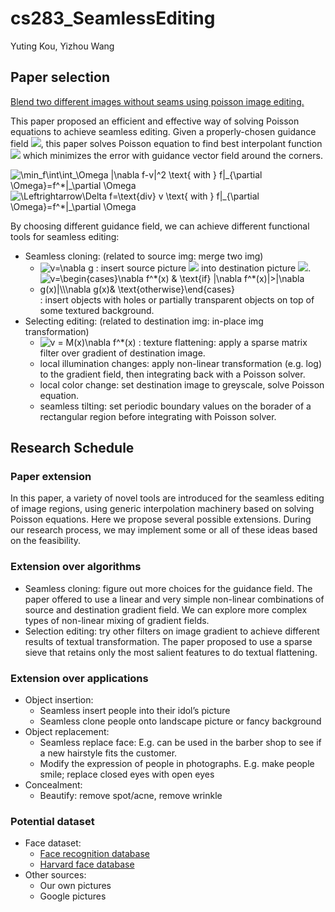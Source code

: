 # cs283_SeamlessEditing
Yuting Kou, Yizhou Wang

## Paper selection
[Blend two different images without seams using poisson image editing.](https://www.cs.virginia.edu/~connelly/class/2014/comp_photo/proj2/poisson.pdf)

This paper proposed an efficient and effective way of solving Poisson equations to achieve seamless editing. Given a properly-chosen guidance field  <img src="https://latex.codecogs.com/gif.latex?v" />, this paper solves Poisson equation to find best interpolant function <img src="https://latex.codecogs.com/gif.latex?f" /> which minimizes the error with guidance vector field around the corners. 

<img src="https://latex.codecogs.com/gif.latex?\min_f\int\int_\Omega&space;|\nabla&space;f-v|^2&space;\text{&space;with&space;}&space;f|_{\partial&space;\Omega}=f^*|_\partial&space;\Omega" title="\min_f\int\int_\Omega |\nabla f-v|^2 \text{ with } f|_{\partial \Omega}=f^*|_\partial \Omega" />
<img src="https://latex.codecogs.com/gif.latex?\Leftrightarrow\Delta&space;f=\text{div}&space;v&space;\text{&space;with&space;}&space;f|_{\partial&space;\Omega}=f^*|_\partial&space;\Omega" title="\Leftrightarrow\Delta f=\text{div} v \text{ with } f|_{\partial \Omega}=f^*|_\partial \Omega" />

By choosing different guidance field, we can achieve different functional tools for seamless editing:
- Seamless cloning: (related to source img: merge two img)
    - <img src="https://latex.codecogs.com/gif.latex?v=\nabla&space;g" title="v=\nabla g" /> : insert source picture <img src="https://latex.codecogs.com/gif.latex?g"/> into destination picture <img src="https://latex.codecogs.com/gif.latex?f^*" />.
    - <img src="https://latex.codecogs.com/gif.latex?v=\begin{cases}\nabla&space;f^*(x)&space;&&space;\text{if}&space;|\nabla&space;f^*(x)|>|\nabla&space;g(x)|\\\nabla&space;g(x)&&space;\text{otherwise}\end{cases}" title="v=\begin{cases}\nabla f^*(x) & \text{if} |\nabla f^*(x)|>|\nabla g(x)|\\\nabla g(x)& \text{otherwise}\end{cases}" />: insert objects with holes or partially transparent objects on top of some textured background.
- Selecting editing: (related to destination img: in-place img transformation)
    - <img src="https://latex.codecogs.com/gif.latex?v&space;=&space;M(x)\nabla&space;f^*(x)" title="v = M(x)\nabla f^*(x)" /> : texture flattening: apply a sparse matrix filter over gradient of destination image.
    - local illumination changes: apply non-linear transformation (e.g. log) to the gradient field, then integrating back with a Poisson solver.
    - local color change: set destination image to greyscale, solve Poisson equation.
    - seamless tilting: set periodic boundary values on the borader of a rectangular region before integrating with Poisson solver.
## Research Schedule
### Paper extension
In this paper, a variety of novel tools are introduced for the seamless editing of image regions, using generic interpolation machinery based on solving Poisson equations. Here we propose several possible extensions. During our research process, we may implement some or all of these ideas based on the feasibility.

### Extension over algorithms
- Seamless cloning: figure out more choices for the guidance field. The paper offered to use a linear and very simple non-linear combinations of source and destination gradient field. We can explore more complex types of non-linear mixing of gradient fields.
- Selection editing: try other filters on image gradient to achieve different results of textual transformation. The paper proposed to use a sparse sieve that retains only the most salient features to do textual flattening.

### Extension over applications
- Object insertion:
    - Seamless insert people into their idol’s picture
    - Seamless clone people onto landscape picture or fancy background
- Object replacement:
    - Seamless replace face: E.g. can be used in the barber shop to see if a new hairstyle fits the customer.
    - Modify the expression of people in photographs. E.g. make people smile; replace closed eyes with open eyes
- Concealment:
    - Beautify: remove spot/acne, remove wrinkle
    
### Potential dataset
- Face dataset:
    - [Face recognition database](http://www.face-rec.org/databases/)
    - [Harvard face database](http://vision.seas.harvard.edu/pubfig83/)
- Other sources:
    - Our own pictures
    - Google pictures 
